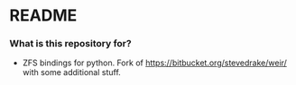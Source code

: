 # README #

### What is this repository for? ###

* ZFS bindings for python. Fork of https://bitbucket.org/stevedrake/weir/ with some additional stuff.